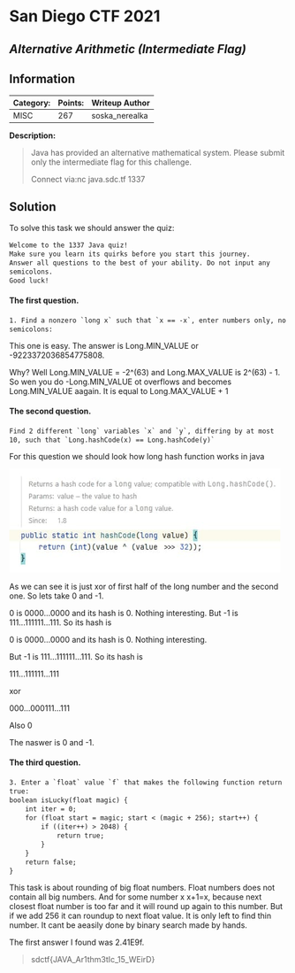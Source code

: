 # __San Diego CTF 2021__ 
## _Alternative Arithmetic (Intermediate Flag)_

## Information

**Category:** | **Points:** | **Writeup Author**
--- | --- | ---
MISC | 267 | soska_nerealka

**Description:** 

> Java has provided an alternative mathematical system. Please submit only the intermediate flag for this challenge.
>
> Connect via:nc java.sdc.tf 1337

## Solution
To solve this task we should answer the quiz:
```
Welcome to the 1337 Java quiz!
Make sure you learn its quirks before you start this journey.
Answer all questions to the best of your ability. Do not input any semicolons.
Good luck!
```
#### The first question.
```
1. Find a nonzero `long x` such that `x == -x`, enter numbers only, no semicolons:
```
This one is easy. The answer is Long.MIN_VALUE or -9223372036854775808.

Why? Well Long.MIN_VALUE = -2^(63) and Long.MAX_VALUE is 2^(63) - 1. So wen you do -Long.MIN_VALUE ot overflows and becomes Long.MIN_VALUE aagain. It is equal to Long.MAX_VALUE + 1


#### The second question.
```
Find 2 different `long` variables `x` and `y`, differing by at most 10, such that `Long.hashCode(x) == Long.hashCode(y)`
```
For this question we should look how long hash function works in java

![Javas long hash function](https://github.com/DimaIvanovskiy/ctf-write-ups/blob/main/SanDiegoCTF2021/AlternativeArithmeticIntermediateFlag/hash.jpg)

As we can see it is just xor of first half of the long number and the second one.
So lets take 0 and -1.

0 is 0000...0000 and its hash is 0. Nothing interesting.
But -1 is 111...111111...111. So its hash is 

0 is 0000...0000 and its hash is 0. Nothing interesting.

But -1 is 111...111111...111. So its hash is 

111...111111...111

xor 

000...000111...111

Also 0

The naswer is 0 and -1.

#### The third question.
```
3. Enter a `float` value `f` that makes the following function return true:
boolean isLucky(float magic) {
    int iter = 0;
    for (float start = magic; start < (magic + 256); start++) {
        if ((iter++) > 2048) {
            return true;
        }
	}
	return false;
}
```

This task is about rounding of big float numbers. Float numbers does not contain all big numbers. And for some number x x+1=x, because next closest float number is too far and it will round up again to this number. 
But if we add 256 it can roundup to next float value. It is only left to find thin number. It cant be aeasily done by binary search made by hands.

The first answer I found was 2.41E9f.


> sdctf{JAVA_Ar1thm3tIc_15_WEirD}
